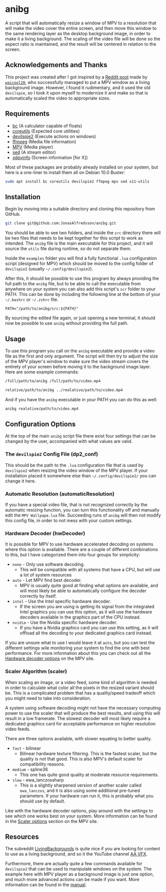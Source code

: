 # anibg
A script that will automatically resize a window of MPV to a resolution that
will make the video cover the entire screen, and then move this window to the
same rendering layer as the desktop background image, in order to make it a
living background. The scaling of the video file will be done so the aspect
ratio is maintained, and the result will be centered in relation to the screen.


## Acknowledgements and Thanks

This project was created after I got inspired by a [Reddit post][14] made by
[`waicool20`][15], who successfully managed to put a MPV window as a living
background image. However, I found it rudimentary, and it used the old
`devilspie`, so I took it upon myself to modernize it and make so that is
automatically scaled the video to appropriate sizes.


## Requirements

- [bc][1] (A calculator capable of floats)
- [coreutils][7] (Expected core utilities)
- [devilspie2][2] (Execute actions on windows)
- [ffmpeg][3] (Media file information)
- [MPV][4] (Media player)
- [sed][6] (A stream editor)
- [xdpyinfo][5] (Screen information [for X])

Most of these packages are probably already installed on your system, but here
is a one-liner to install them all on Debian 10.0 Buster:

```bash
sudo apt install bc coreutils devilspie2 ffmpeg mpv sed x11-utils
```


## Installation

Begin by moving into a suitable directory and cloning this repository from
GitHub.

```bash
git clone git@github.com:JonasAlfredsson/anibg.git
```

You should be able to see two folders, and inside the `src` directory there will
be two files that needs to be kept together for this script to work as intended.
The `anibg` file is the main executable for this project, and it will source the
`utils` file during runtime, so do not separate them.

Inside the `examples` folder you will find a fully functional `.lua`
configuration script (designed for MPV) which should be moved to the config
folder of `devilspie2` (usually `~/.config/devilspie2`).

After this, it should be possible to use this program by always providing the
full path to the `anibg` file, but to be able to call the executable from
anywhere on your system you can also add this script's `scr` folder to your
PATH. This can be done by including the following line at the bottom of your
`~/.bashrc` or `~/.zshrc` file.

```
PATH="/path/to/anibg/src:${PATH}"
```

By sourcing the edited file again, or just opening a new terminal, it should now
be possible to use `anibg` without providing the full path.


## Usage

To use this program you call on the `anibg` executable and provide a video file
as the first and only argument. The script will then try to adjust the size of
the MPV player's window to make sure the video stream covers the entirety of
your screen before moving it to the background image layer. Here are some
example commands:

```bash
/full/path/to/anibg /full/path/to/video.mp4
```

```bash
relative/path/to/anibg ../realative/path/to/video.mp4
```

And if you have the `anibg` executable in your PATH you can do this as well:

```bash
anibg realative/path/to/video.mp4
```


## Configuration Options

At the top of the main `anibg` script file there exist four settings that can
be changed by the user, accompanied with what values are valid.

### The `devilspie2` Config File (dp2_conf)
This should be the path to the `.lua` configuration file that is used by
`devilspie2` when resizing the video window of the MPV player. If your
installation placed it somewhere else than `~/.config/devilspie2/` you can
change it here.

### Automatic Resolution (automaticResolution)
If you have a special video file, that is not recognized correctly by the
automatic resizing function, you can turn this functionality off and manually
edit the `MPV Wallpape.lua` file. Succeeding runs of `anibg` will then not
modify this config file, in order to not mess with your custom settings.

### Hardware Decoder (hwDecoder)
It is possible for MPV to use hardware accelerated decoding on systems where
this option is available. There are a couple of different combinations to this,
but I have categorized them into four groups for simplicity:

- `none` - Only use software decoding.
    - This will be compatible with all systems that have a CPU, but will use
      a lot of system resources
- `auto` - Let MPV find best decoder.
    - MPV is usually quite good at finding what options are available, and will
      most likely be able to automatically configure the decoder correctly by
      itself.
- `intel` - Use the Intel specific hardware decoder.
    - If the screen you are using is getting its signal from the integrated
      Intel graphics you can use this option, as it will use the hardware
      decoders available in the graphics part of the CPU instead.
- `nvidia` - Use the Nvidia specific hardware decoder.
    - If you have a Nvidia graphics card you can use this setting, as it will
      offload all the decoding to your dedicated graphics card instead.

If you are unsure what to use I would leave it at `auto`, but you can test the
different settings wile monitoring your system to find the one with best
performance. For more information about this you can check out all the
[Hardware decoder options][9] on the MPV site.

### Scaler Algorithm (scaler)
When scaling an image, or a video feed, some kind of algorithm is needed in
order to calculate what color all the pixels in the resized variant should be.
This is a complicated problem that has a quality/speed tradeoff which you might
need to take into consideration.

A system using software decoding might not have the necessary computing power to
use the scaler that will produce the best results, and using this will result
in a low framerate. The slowest decoder will most likely require a dedicated
graphics card for acceptable performance on higher resolution video feeds.

There are three options available, with slower equating to better quality.

- `fast` - bilinear
    - Bilinear hardware texture filtering. This is the fastest scaler, but the
      quality is not that good. This is also MPV's default scaler for
      compatibility reasons.
- `medium` - spline36
    - This one has quite good quality at moderate resource requirements.
- `slow` - ewa_lanczossharp
    - This is a slightly sharpened version of another scaler called
      `ewa_lanczos`, and it is also using some additional pre-tuned parameters.
      If your hardware can run it, this is probably what you should use by
      default.

Like with the hardware decoder options, play around with the settings to see
which one works best on your system. More information can be found in the
[Scaler options][8] section on the MPV site.


## Resources

The subreddit [LivingBackgrounds][16] is quite nice if you are looking for
content to use as a living background, and so it the YouTube channel
[AA VFX][17].

Furthermore, there are actually quite a few commands available for `devilspie2`
that can be used to manipulate windows on the system. The example here with MPV
player as a background image is just one option, and much more advanced actions
can be made if you want. More information can be found in the [manual][13].



[1]: https://www.gnu.org/software/bc/manual/html_mono/bc.html
[2]: https://www.nongnu.org/devilspie2/
[3]: https://ffmpeg.org/
[4]: https://mpv.io/
[5]: https://linux.die.net/man/1/xdpyinfo
[6]: https://www.gnu.org/software/sed/manual/sed.html
[7]: https://www.gnu.org/software/coreutils/
[8]: https://mpv.io/manual/master/#options-scale
[9]: https://mpv.io/manual/master/#options-hwdec
[10]: https://stackoverflow.com/questions/33389017/replace-only-the-first-matching-line-while-preserving-leading-whitespace
[11]: https://stackoverflow.com/questions/59895/get-the-source-directory-of-a-bash-script-from-within-the-script-itself
[12]: https://medium.com/@Aenon/bash-location-of-current-script-76db7fd2e388
[13]: https://git.savannah.gnu.org/cgit/devilspie2.git/plain/README
[14]: https://old.reddit.com/r/LivingBackgrounds/comments/61ff6n/living_backgrounds_on_linux/
[15]: https://old.reddit.com/user/waicool20
[16]: https://old.reddit.com/r/LivingBackgrounds/
[17]: https://www.youtube.com/user/dvdangor2011/videos

